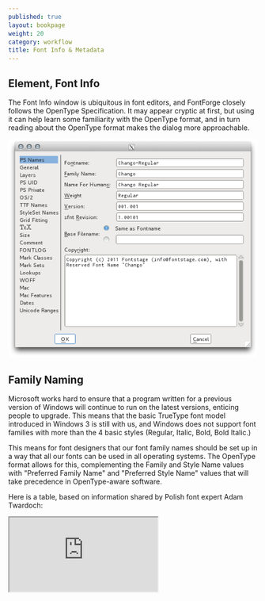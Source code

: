```yaml
---
published: true
layout: bookpage
weight: 20
category: workflow
title: Font Info & Metadata
---
```


## Element, Font Info

The Font Info window is ubiquitous in font editors, and FontForge closely follows the OpenType Specification. 
It may appear cryptic at first, but using it can help learn some familiarity with the OpenType format, and in turn reading about the OpenType format makes the dialog more approachable. 

<img src="images/info_ps_names.png"/>

## Family Naming

Microsoft works hard to ensure that a program written for a previous version of Windows will continue to run on the latest versions, enticing people to upgrade. This means that the basic TrueType font model introduced in Windows 3 is still with us, and Windows does not support font families with more than the 4 basic styles (Regular, Italic, Bold, Bold Italic.) 

This means for font designers that our font family names should be set up in a way that all our fonts can be used in all operating systems. The OpenType format allows for this, complementing the Family and Style Name values with "Preferred Family Name" and "Preferred Style Name" values that will take precedence in OpenType-aware software.

Here is a table, based on information shared by Polish font expert Adam Twardoch:

<iframe src="https://docs.google.com/spreadsheets/d/1ckHigO7kRxbm9ZGVQwJ6QJG_HjV_l_IRWJ_xeWnTSBg/pubhtml?gid=0&amp;single=true&amp;widget=true&amp;headers=false"></iframe>
